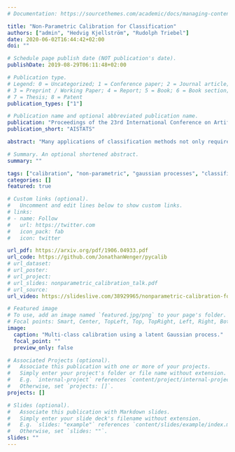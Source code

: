 ```yaml
---
# Documentation: https://sourcethemes.com/academic/docs/managing-content/

title: "Non-Parametric Calibration for Classification"
authors: ["admin", "Hedvig Kjellström", "Rudolph Triebel"]
date: 2020-06-02T16:44:42+02:00
doi: ""

# Schedule page publish date (NOT publication's date).
publishDate: 2019-08-29T06:11:48+02:00

# Publication type.
# Legend: 0 = Uncategorized; 1 = Conference paper; 2 = Journal article;
# 3 = Preprint / Working Paper; 4 = Report; 5 = Book; 6 = Book section;
# 7 = Thesis; 8 = Patent
publication_types: ["1"]

# Publication name and optional abbreviated publication name.
publication: "Proceedings of the 23rd International Conference on Artificial Intelligence and Statistics (AISTATS)"
publication_short: "AISTATS"

abstract: "Many applications of classification methods not only require high accuracy but also reliable estimation of predictive uncertainty. However, while many current classification frameworks, in particular deep neural networks, achieve high accuracy, they tend to incorrectly estimate uncertainty. In this paper, we propose a method that adjusts the confidence estimates of a general classifier such that they approach the probability of classifying correctly. In contrast to existing approaches, our calibration method employs a non-parametric representation using a latent Gaussian process, and is specifically designed for multi-class classification. It can be applied to any classifier that outputs confidence estimates and is not limited to neural networks. We also provide a theoretical analysis regarding the over- and underconfidence of a classifier and its relationship to calibration, as well as an empirical outlook for calibrated active learning. In experiments we show the universally strong performance of our method across different classifiers and benchmark data sets, in particular for state-of-the art neural network architectures."

# Summary. An optional shortened abstract.
summary: ""

tags: ["calibration", "non-parametric", "gaussian processes", "classification"]
categories: []
featured: true

# Custom links (optional).
#   Uncomment and edit lines below to show custom links.
# links:
# - name: Follow
#   url: https://twitter.com
#   icon_pack: fab
#   icon: twitter

url_pdf: https://arxiv.org/pdf/1906.04933.pdf
url_code: https://github.com/JonathanWenger/pycalib
# url_dataset:
# url_poster:
# url_project:
# url_slides: nonparametric_calibration_talk.pdf
# url_source:
url_video: https://slideslive.com/38929965/nonparametric-calibration-for-classification

# Featured image
# To use, add an image named `featured.jpg/png` to your page's folder.
# Focal points: Smart, Center, TopLeft, Top, TopRight, Left, Right, BottomLeft, Bottom, BottomRight.
image:
  caption: "Multi-class calibration using a latent Gaussian process."
  focal_point: ""
  preview_only: false

# Associated Projects (optional).
#   Associate this publication with one or more of your projects.
#   Simply enter your project's folder or file name without extension.
#   E.g. `internal-project` references `content/project/internal-project/index.md`.
#   Otherwise, set `projects: []`.
projects: []

# Slides (optional).
#   Associate this publication with Markdown slides.
#   Simply enter your slide deck's filename without extension.
#   E.g. `slides: "example"` references `content/slides/example/index.md`.
#   Otherwise, set `slides: ""`.
slides: ""
---
```

